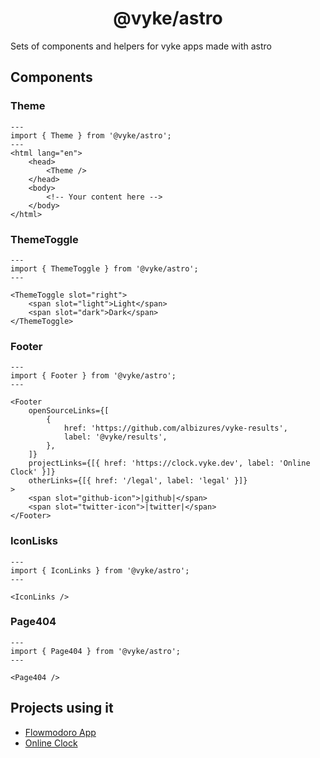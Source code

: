 <div align="center">
	<h1>
		@vyke/astro
	</h1>
</div>

Sets of components and helpers for vyke apps made with astro

## Components
### Theme
```astro
---
import { Theme } from '@vyke/astro';
---
<html lang="en">
	<head>
		<Theme />
	</head>
	<body>
		<!-- Your content here -->
	</body>
</html>
```

### ThemeToggle
```astro
---
import { ThemeToggle } from '@vyke/astro';
---

<ThemeToggle slot="right">
	<span slot="light">Light</span>
	<span slot="dark">Dark</span>
</ThemeToggle>
```

### Footer

```astro
---
import { Footer } from '@vyke/astro';
---

<Footer
	openSourceLinks={[
		{
			href: 'https://github.com/albizures/vyke-results',
			label: '@vyke/results',
		},
	]}
	projectLinks={[{ href: 'https://clock.vyke.dev', label: 'Online Clock' }]}
	otherLinks={[{ href: '/legal', label: 'legal' }]}
>
	<span slot="github-icon">|github|</span>
	<span slot="twitter-icon">|twitter|</span>
</Footer>
```

### IconLisks

```astro
---
import { IconLinks } from '@vyke/astro';
---

<IconLinks />
```

### Page404

```astro
---
import { Page404 } from '@vyke/astro';
---

<Page404 />
```

## Projects using it

- [Flowmodoro App](https://flowmodoro.vyke.dev)
- [Online Clock](https://clock.vyke.dev)

